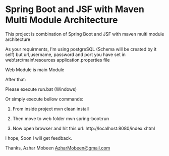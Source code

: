 # Spring Boot and JSF with Maven Multi Module Architecture

This project is combination of Spring Boot and JSF with maven multi module architecture

As your requirments, I'm using postgreSQL (Schema will be created by it self) 
but url,username, password and port you have set in web\src\main\resources application.properties file

Web Module is main Module


After that: 

Please execute run.bat (Windows)

Or simply execute bellow commands:
1) From inside project
	mvn clean install
2) Then move to web folder
	mvn spring-boot:run

3) Now open browser and hit this url: 
http://localhost:8080/index.xhtml


I hope, Soon I will get feedback.

Thanks,
Azhar Mobeen
AzharMobeen@gmail.com
